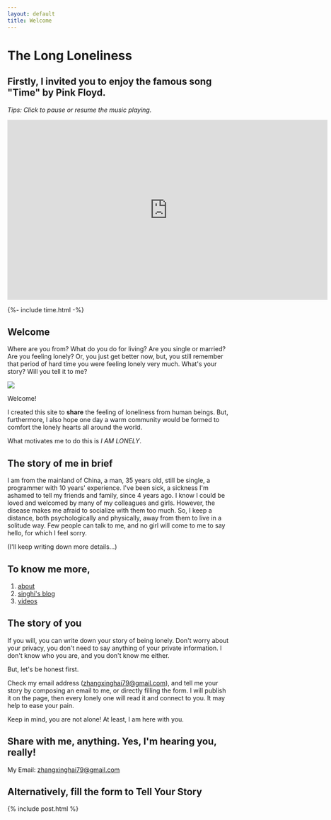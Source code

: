 ```yaml
---
layout: default
title: Welcome
---
```


# The Long Loneliness

## Firstly, I invited you to enjoy the famous song "Time" by Pink Floyd.

_Tips: Click to pause or resume the music playing._

<script>
    var YtbControls = {
        __playstart__ : performance.now(),
        __playedSec: 0,
        __onFrameLoaded: () => {
        },
        __onFrameClick : (event) => {
            const mask = event.currentTarget;
            const datas = mask.dataset;
            const iframe= mask.previousElementSibling;

            let autoPlay = datas['autoplay'];
            autoPlay = autoPlay === '1' ? '0' : '1';

            const offset = Number(datas["start"]);

            datas['autoplay'] = autoPlay;

            if (autoPlay === '0') {
                const now = performance.now();
                YtbControls.__playedSec += Math.ceil((now - YtbControls.__playstart__) / 1000);
                YtbControls.__playstart__ = now;
            }
      
            iframe.src = `https://www.youtube.com/embed/yl-Ms_ek-kE?si=jV1KTgHVw8-2jjFR&amp;controls=0&amp;autoplay=${autoPlay}&amp;start=${offset + YtbControls.__playedSec}`;
        }
    }
</script>

<div class="Iframe">
    <iframe onload="YtbControls.__onFrameLoaded()" width="724" height="407"  src="https://www.youtube.com/embed/yl-Ms_ek-kE?si=jV1KTgHVw8-2jjFR&amp;controls=0&autoplay=1&start=20" title="YouTube video player" frameborder="0" allow="accelerometer; autoplay; clipboard-write; encrypted-media; gyroscope; picture-in-picture; web-share" allowfullscreen></iframe>
    <div class="Iframe__mask" data-autoplay="1" data-start="20" onclick="YtbControls.__onFrameClick(event)">
        <a id="Switcher" class="switcher" href="#"></a>
        <div class="screen glitch">
            <div class="clock is-off"><span class="time" data-time=""></span></div>
            <div class="figure"></div>
            <div class="figure-mask"></div>
        </div>
    </div>
</div>

{%- include time.html -%}

## Welcome

Where are you from? What do you do for living? Are you single or married? Are you feeling lonely? Or, you just get better now, but, you still remember that period of hard time you were feeling lonely very much. What's your story? Will you tell it to me?

<img src="https://cdn.midjourney.com/cee7d707-c407-484b-82b2-7b866ec7e689/0_2.webp" class="image">

Welcome!

I created this site to **share** the feeling of loneliness from human beings. But, furthermore, I also hope one day a warm community would be formed to comfort the lonely hearts all around the world.

What motivates me to do this is _I AM LONELY_.

## The story of me in brief

I am from the mainland of China, a man, 35 years old, still be single, a programmer with 10 years' experience. I've been sick, a sickness I'm ashamed to tell my friends and family, since 4 years ago. I know I could be loved and welcomed by many of my colleagues and girls. However, the disease makes me afraid to socialize with them too much. So, I keep a distance, both psychologically and physically, away from them to live in a solitude way. Few people can talk to me, and no girl will come to me to say hello, for which I feel sorry.

(I'll keep writing down more details...)

## To know me more,

1. [about](https://zhangxinghai.cn/about-en)
2. [singhi's blog](https://zhangxinghai.cn)
3. [videos](https://www.youtube.com/channel/UCOvEajUHgigi_lO3wKgpJvw)

## The story of you

If you will, you can write down your story of being lonely. Don't worry about your privacy, you don't need to say anything of your private information. I don't know who you are, and you don't know me either.

But, let's be honest first.

Check my email address (<label>zhangxinghai79@gmail.com</label>), and tell me your story by composing an email to me, or directly filling the form. I will publish it on the page, then every lonely one will read it and connect to you. It may help to ease your pain.

Keep in mind, you are not alone! At least, I am here with you.

## Share with me, anything. Yes, I'm hearing you, really!

My Email: zhangxinghai79@gmail.com

## Alternatively, fill the form to Tell Your Story

{% include post.html %}
